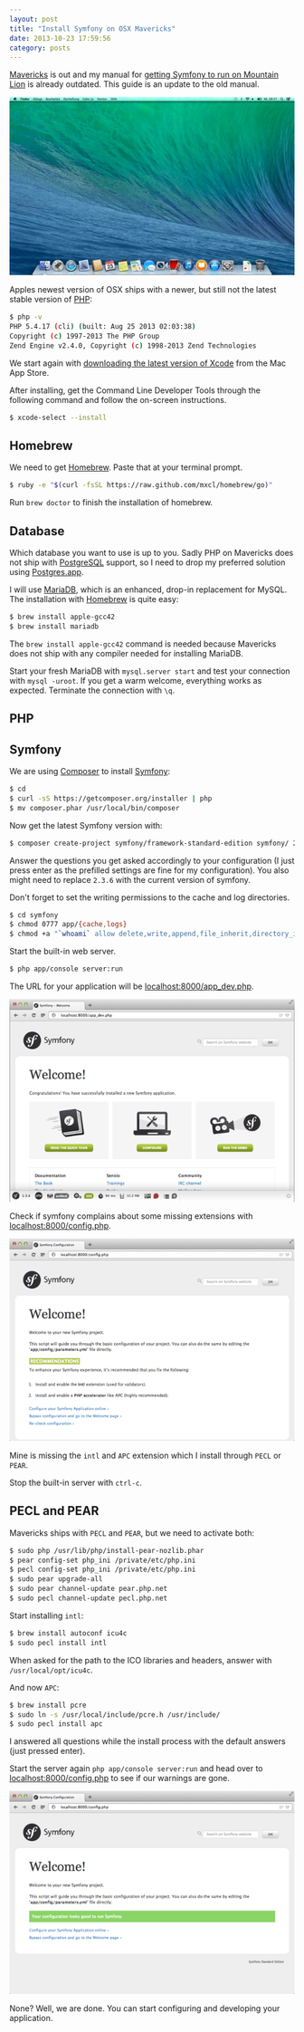```yaml
---
layout: post
title: "Install Symfony on OSX Mavericks"
date: 2013-10-23 17:59:56
category: posts
---
```


[Mavericks](http://www.apple.com/osx/) is out and my manual for [getting Symfony to run on Mountain Lion](/posts/start-with-symfony-on-mountain-lion.html) is already outdated. This guide is an update to the old manual.

![Fresh installed Mavericks](/images/blog/mavericks-start.jpg)

Apples newest version of OSX ships with a newer, but still not the latest stable version of [PHP][php]:

```bash
$ php -v
PHP 5.4.17 (cli) (built: Aug 25 2013 02:03:38) 
Copyright (c) 1997-2013 The PHP Group
Zend Engine v2.4.0, Copyright (c) 1998-2013 Zend Technologies
```

We start again with [downloading the latest version of Xcode][xcode-appstore] from the Mac App Store.

After installing, get the Command Line Developer Tools through the following command and follow the on-screen instructions.

```bash
$ xcode-select --install
```

## Homebrew

We need to get [Homebrew][homebrew]. Paste that at your terminal prompt.

```bash
$ ruby -e "$(curl -fsSL https://raw.github.com/mxcl/homebrew/go)"
```

Run `brew doctor` to finish the installation of homebrew.

## Database

Which database you want to use is up to you. Sadly PHP on Mavericks does not ship with [PostgreSQL][postgresql] support, so I need to drop my preferred solution using [Postgres.app][postgresapp].

I will use [MariaDB][mariadb], which is an enhanced, drop-in replacement for MySQL. The installation with [Homebrew][homebrew] is quite easy:

```bash
$ brew install apple-gcc42
$ brew install mariadb
```

The `brew install apple-gcc42` command is needed because Mavericks does not ship with any compiler needed for installing MariaDB.

Start your fresh MariaDB with `mysql.server start` and test your connection with `mysql -uroot`. If you get a warm welcome, everything works as expected. Terminate the connection with `\q`.

## PHP

## Symfony

We are using [Composer][composer] to install [Symfony][symfony]:

```bash
$ cd
$ curl -sS https://getcomposer.org/installer | php
$ mv composer.phar /usr/local/bin/composer
```

Now get the latest Symfony version with:

```bash
$ composer create-project symfony/framework-standard-edition symfony/ 2.3.6
```

Answer the questions you get asked accordingly to your configuration (I just press enter as the prefilled settings are fine for my configuration). You also might need to replace `2.3.6` with the current version of symfony.

Don't forget to set the writing permissions to the cache and log directories.

```bash
$ cd symfony
$ chmod 0777 app/{cache,logs}
$ chmod +a "`whoami` allow delete,write,append,file_inherit,directory_inherit" app/{cache,logs}
```

Start the built-in web server.

```bash
$ php app/console server:run
```

The URL for your application will be [localhost:8000/app_dev.php](http://localhost:8000/app_dev.php). 

![Start site of a newly installed symfony](/images/blog/symfony-start.png)

Check if symfony complains about some missing extensions with [localhost:8000/config.php](http://localhost:8000/config.php).

![Config script](/images/blog/symfony-config.png)

Mine is missing the `intl` and `APC` extension which I install through `PECL` or `PEAR`.

Stop the built-in server with `ctrl-c`.

## PECL and PEAR

Mavericks ships with `PECL` and `PEAR`, but we need to activate both:

```bash
$ sudo php /usr/lib/php/install-pear-nozlib.phar
$ pear config-set php_ini /private/etc/php.ini
$ pecl config-set php_ini /private/etc/php.ini
$ sudo pear upgrade-all
$ sudo pear channel-update pear.php.net
$ sudo pecl channel-update pecl.php.net
```

Start installing `intl`:

```bash
$ brew install autoconf icu4c
$ sudo pecl install intl
```

When asked for the path to the ICO libraries and headers, answer with `/usr/local/opt/icu4c`.

And now `APC`:

```bash
$ brew install pcre
$ sudo ln -s /usr/local/include/pcre.h /usr/include/
$ sudo pecl install apc
```

I answered all questions while the install process with the default answers (just pressed enter).

Start the server again `php app/console server:run` and head over to [localhost:8000/config.php](http://localhost:8000/config.php) to see if our warnings are gone.

![Config script done](/images/blog/symfony-config-finished.png)

None? Well, we are done. You can start configuring and developing your application.


  [apache]: http://httpd.apache.org
  [php]: http://php.net
  [xcode-appstore]: https://itunes.apple.com/de/app/xcode/id497799835?mt=12
  [homebrew]: http://brew.sh
  [postgresql]: http://www.postgresql.org
  [postgresapp]: http://postgresapp.com
  [mariadb]: https://mariadb.org
  [composer]: http://getcomposer.org
  [symfony]: http://symfony.com


